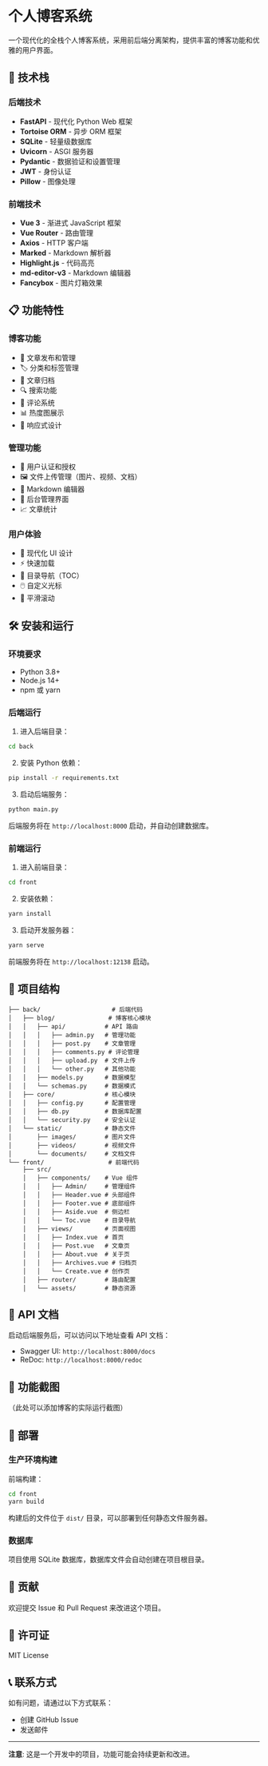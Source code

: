 # 个人博客系统

一个现代化的全栈个人博客系统，采用前后端分离架构，提供丰富的博客功能和优雅的用户界面。

## 🚀 技术栈

### 后端技术
- **FastAPI** - 现代化 Python Web 框架
- **Tortoise ORM** - 异步 ORM 框架
- **SQLite** - 轻量级数据库
- **Uvicorn** - ASGI 服务器
- **Pydantic** - 数据验证和设置管理
- **JWT** - 身份认证
- **Pillow** - 图像处理

### 前端技术
- **Vue 3** - 渐进式 JavaScript 框架
- **Vue Router** - 路由管理
- **Axios** - HTTP 客户端
- **Marked** - Markdown 解析器
- **Highlight.js** - 代码高亮
- **md-editor-v3** - Markdown 编辑器
- **Fancybox** - 图片灯箱效果

## 📋 功能特性

### 博客功能
- 📝 文章发布和管理
- 🏷️ 分类和标签管理
- 📂 文章归档
- 🔍 搜索功能
- 💬 评论系统
- 📊 热度图展示
- 📱 响应式设计

### 管理功能
- 👤 用户认证和授权
- 🖼️ 文件上传管理（图片、视频、文档）
- 📄 Markdown 编辑器
- 🔧 后台管理界面
- 📈 文章统计

### 用户体验
- 🎨 现代化 UI 设计
- ⚡ 快速加载
- 📖 目录导航（TOC）
- 🖱️ 自定义光标
- 🔄 平滑滚动

## 🛠️ 安装和运行

### 环境要求
- Python 3.8+
- Node.js 14+
- npm 或 yarn

### 后端运行

1. 进入后端目录：
```bash
cd back
```

2. 安装 Python 依赖：
```bash
pip install -r requirements.txt
```

3. 启动后端服务：
```bash
python main.py
```

后端服务将在 `http://localhost:8000` 启动，并自动创建数据库。

### 前端运行

1. 进入前端目录：
```bash
cd front
```

2. 安装依赖：
```bash
yarn install
```

3. 启动开发服务器：
```bash
yarn serve
```

前端服务将在 `http://localhost:12138` 启动。

## 📁 项目结构

```
├── back/                    # 后端代码
│   ├── blog/               # 博客核心模块
│   │   ├── api/           # API 路由
│   │   │   ├── admin.py   # 管理功能
│   │   │   ├── post.py    # 文章管理
│   │   │   ├── comments.py # 评论管理
│   │   │   ├── upload.py  # 文件上传
│   │   │   └── other.py   # 其他功能
│   │   ├── models.py      # 数据模型
│   │   └── schemas.py     # 数据模式
│   ├── core/              # 核心模块
│   │   ├── config.py      # 配置管理
│   │   ├── db.py          # 数据库配置
│   │   └── security.py    # 安全认证
│   └── static/            # 静态文件
│       ├── images/        # 图片文件
│       ├── videos/        # 视频文件
│       └── documents/     # 文档文件
└── front/                  # 前端代码
    ├── src/
    │   ├── components/    # Vue 组件
    │   │   ├── Admin/     # 管理组件
    │   │   ├── Header.vue # 头部组件
    │   │   ├── Footer.vue # 底部组件
    │   │   ├── Aside.vue  # 侧边栏
    │   │   └── Toc.vue    # 目录导航
    │   ├── views/         # 页面视图
    │   │   ├── Index.vue  # 首页
    │   │   ├── Post.vue   # 文章页
    │   │   ├── About.vue  # 关于页
    │   │   ├── Archives.vue # 归档页
    │   │   └── Create.vue # 创作页
    │   ├── router/        # 路由配置
    │   └── assets/        # 静态资源
```

## 🔧 API 文档

启动后端服务后，可以访问以下地址查看 API 文档：

- Swagger UI: `http://localhost:8000/docs`
- ReDoc: `http://localhost:8000/redoc`

## 📸 功能截图

（此处可以添加博客的实际运行截图）

## 🚀 部署

### 生产环境构建

前端构建：
```bash
cd front
yarn build
```

构建后的文件位于 `dist/` 目录，可以部署到任何静态文件服务器。

### 数据库

项目使用 SQLite 数据库，数据库文件会自动创建在项目根目录。

## 🤝 贡献

欢迎提交 Issue 和 Pull Request 来改进这个项目。

## 📄 许可证

MIT License

## 📞 联系方式

如有问题，请通过以下方式联系：
- 创建 GitHub Issue
- 发送邮件

---

**注意**: 这是一个开发中的项目，功能可能会持续更新和改进。
